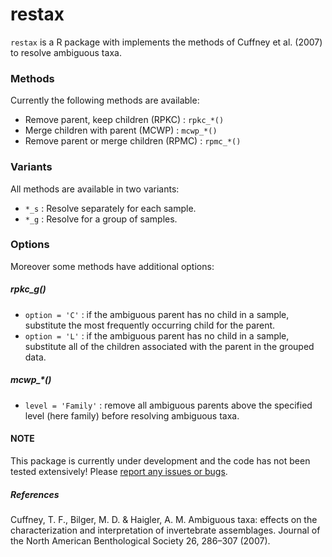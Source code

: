 restax
=============

`restax` is a R package with implements the methods of Cuffney et al. (2007) to
resolve ambiguous taxa.

### Methods
Currently the following methods are available:

+ Remove parent, keep children (RPKC) : `rpkc_*()`
+ Merge children with parent (MCWP) : `mcwp_*()`
+ Remove parent or merge children (RPMC) : `rpmc_*()`

### Variants
All methods are available in two variants:

+ `*_s` : Resolve separately for each sample.
+ `*_g` : Resolve for a group of samples.

### Options
Moreover some methods have additional options:

##### rpkc_g()
+ `option = 'C'` : if the ambiguous parent has no child in a sample, 
substitute the most frequently occurring child for the parent.
+ `option = 'L'` : if the ambiguous parent has no child in a sample, 
substitute all of the children associated with the parent in the grouped data.

##### mcwp_*()

+ `level = 'Family'` : remove all ambiguous parents above the specified level 
(here family) before resolving ambiguous taxa.


#### NOTE
This package is currently under development and the code has not been tested extensively!
Please [report any issues or bugs](https://github.com/EDiLD/restax/issues).

##### References
Cuffney, T. F., Bilger, M. D. & Haigler, A. M. Ambiguous taxa: effects on the characterization and interpretation of invertebrate assemblages. Journal of the North American Benthological Society 26, 286–307 (2007).
